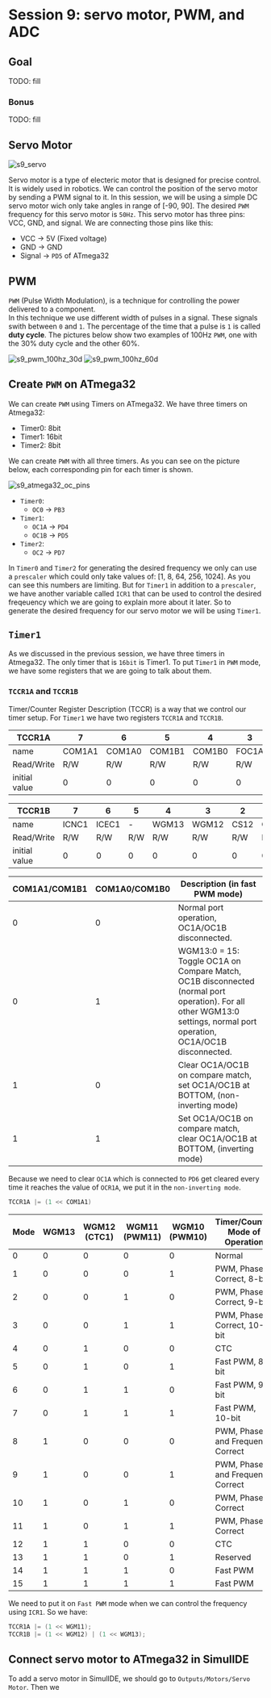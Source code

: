 # Session 9: servo motor, PWM, and ADC

## Goal

TODO: fill

### Bonus

TODO: fill

## Servo Motor

![s9_servo](figures/s9_servo.jpg)

Servo motor is a type of electeric motor that is designed for precise control.
It is widely used in robotics.
We can control the position of the servo motor by sending a PWM signal to it.
In this session, we will be using a simple DC servo motor wich only take
angles in range of [-90, 90].
The desired `PWM` frequency for this servo motor is `50Hz`.
This servo motor has three pins: VCC, GND, and signal.
We are connecting those pins like this:

* VCC -> 5V (Fixed voltage)
* GND -> GND
* Signal -> `PD5` of ATmega32

## PWM

`PWM` (Pulse Width Modulation), is a technique for controlling the power delivered to a component.  
In this technique we use different width of pulses in a signal.
These signals swith between `0` and `1`.
The percentage of the time that a pulse is `1` is called **duty cycle**.
The pictures below show two examples of 100Hz `PWM`, one with the 30% duty cycle and the other 60%.

![s9_pwm_100hz_30d](figures/s9_pwm_100hz_30d.png)
![s9_pwm_100hz_60d](figures/s9_pwm_100hz_60d.png)

## Create `PWM` on ATmega32

We can create `PWM` using Timers on ATmega32.
We have three timers on Atmega32:

* Timer0: 8bit
* Timer1: 16bit
* Timer2: 8bit

We can create `PWM` with all three timers.
As you can see on the picture below, each corresponding pin for each timer is shown.

![s9_atmega32_oc_pins](figures/s9_atmega32_oc_pins.jpg)

* `Timer0`:
  * `OC0` -> `PB3`
* `Timer1`:
  * `OC1A` -> `PD4`
  * `OC1B` -> `PD5`
* `Timer2`:
  * `OC2` -> `PD7`

In `Timer0` and `Timer2` for generating the desired frequency we only can use a `prescaler` which
could only take values of: [1, 8, 64, 256, 1024].
As you can see this numbers are limiting.
But for `Timer1` in addition to a `prescaler`, we have another variable called `ICR1` that can
be used to control the desired freqeuency which we are going to explain more about it later.
So to generate the desired frequency for our servo motor we will be using `Timer1`.

## `Timer1`

As we discussed in the previous session, we have three timers in Atmega32.
The only timer that is `16bit` is Timer1.
To put `Timer1` in `PWM` mode, we have some registers that we are going to talk about them.

### `TCCR1A` and `TCCR1B`

Timer/Counter Register Description (TCCR) is a way that we control our timer setup.
For `Timer1` we have two registers `TCCR1A` and `TCCR1B`.

| TCCR1A        | 7      | 6      | 5      | 4      | 3     | 2     | 1     | 0     |
| ------------- | ------ | ------ | ------ | ------ | ----- | ----- | ----- | ----- |
| name          | COM1A1 | COM1A0 | COM1B1 | COM1B0 | FOC1A | FOC1B | WGM11 | WGM10 |
| Read/Write    | R/W    | R/W    | R/W    | R/W    | R/W   | R/W   | R/W   | R/W   |
| initial value | 0      | 0      | 0      | 0      | 0     | 0     | 0     | 0     |

| TCCR1B        | 7     | 6     | 5   | 4     | 3     | 2    | 1    | 0    |
| ------------- | ----- | ----- | --- | ----- | ----- | ---- | ---- | ---- |
| name          | ICNC1 | ICEC1 | -   | WGM13 | WGM12 | CS12 | CS11 | CS10 |
| Read/Write    | R/W   | R/W   | R/W | R/W   | R/W   | R/W  | R/W  | R/W  |
| initial value | 0     | 0     | 0   | 0     | 0     | 0    | 0    | 0    |

| COM1A1/COM1B1 | COM1A0/COM1B0 | Description (in fast PWM mode)                                                                                                                                        |
| ------------- | ------------- | --------------------------------------------------------------------------------------------------------------------------------------------------------------------- |
| 0             | 0             | Normal port operation, OC1A/OC1B disconnected.                                                                                                                        |
| 0             | 1             | WGM13:0 = 15: Toggle OC1A on Compare Match, OC1B disconnected (normal port operation). For all other WGM13:0 settings, normal port operation, OC1A/OC1B disconnected. |
| 1             | 0             | Clear OC1A/OC1B on compare match, set OC1A/OC1B at BOTTOM, (non-inverting mode)                                                                                       |
| 1             | 1             | Set OC1A/OC1B on compare match, clear OC1A/OC1B at BOTTOM, (inverting mode)                                                                                           |

Because we need to clear `OC1A` which is connected to `PD6` get cleared every time
it reaches the value of `OCR1A`, we put it in the `non-inverting mode`.

```cpp
TCCR1A |= (1 << COM1A1)
```

| Mode | WGM13 | WGM12 (CTC1) | WGM11 (PWM11) | WGM10 (PWM10) | Timer/Counter Mode of Operation  | TOP    | Update of OCR1x | TOV1 Flag Set on |
| ---- | ----- | ------------ | ------------- | ------------- | -------------------------------- | ------ | --------------- | ---------------- |
| 0    | 0     | 0            | 0             | 0             | Normal                           | 0xFFFF | Immediate       | MAX              |
| 1    | 0     | 0            | 0             | 1             | PWM, Phase Correct, 8-bit        | 0x00FF | TOP             | BOTTOM           |
| 2    | 0     | 0            | 1             | 0             | PWM, Phase Correct, 9-bit        | 0x01FF | TOP             | BOTTOM           |
| 3    | 0     | 0            | 1             | 1             | PWM, Phase Correct, 10-bit       | 0x03FF | TOP             | BOTTOM           |
| 4    | 0     | 1            | 0             | 0             | CTC                              | OCR1A  | Immediate       | MAX              |
| 5    | 0     | 1            | 0             | 1             | Fast PWM, 8-bit                  | 0x00FF | BOTTOM          | TOP              |
| 6    | 0     | 1            | 1             | 0             | Fast PWM, 9-bit                  | 0x01FF | BOTTOM          | TOP              |
| 7    | 0     | 1            | 1             | 1             | Fast PWM, 10-bit                 | 0x03FF | BOTTOM          | TOP              |
| 8    | 1     | 0            | 0             | 0             | PWM, Phase and Frequency Correct | ICR1   | BOTTOM          | BOTTOM           |
| 9    | 1     | 0            | 0             | 1             | PWM, Phase and Frequency Correct | OCR1A  | BOTTOM          | BOTTOM           |
| 10   | 1     | 0            | 1             | 0             | PWM, Phase Correct               | ICR1   | TOP             | BOTTOM           |
| 11   | 1     | 0            | 1             | 1             | PWM, Phase Correct               | OCR1A  | TOP             | BOTTOM           |
| 12   | 1     | 1            | 0             | 0             | CTC                              | ICR1   | Immediate       | MAX              |
| 13   | 1     | 1            | 0             | 1             | Reserved                         | –      | –               | –                |
| 14   | 1     | 1            | 1             | 0             | Fast PWM                         | ICR1   | BOTTOM          | TOP              |
| 15   | 1     | 1            | 1             | 1             | Fast PWM                         | OCR1A  | BOTTOM          | TOP              |

We need to put it on `Fast PWM` mode when we can control the frequency using `ICR1`.
So we have:

```cpp
TCCR1A |= (1 << WGM11);
TCCR1B |= (1 << WGM12) | (1 << WGM13);
```

## Connect servo motor to ATmega32 in SimulIDE

To add a servo motor in SimulIDE, we should go to
`Outputs/Motors/Servo Motor`.
Then we
